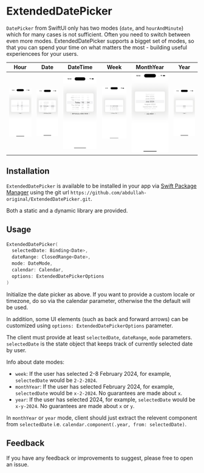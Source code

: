 # ExtendedDatePicker

`DatePicker` from SwiftUI only has two modes (`date`, and `hourAndMinute`) which for many cases is not sufficient. Often you need to switch between even more modes. ExtendedDatePicker supports a bigget set of modes, so that you can spend your time on what matters the most - building useful experiencees for your users. 

| Hour | Date |  DateTime | Week |  MonthYear| Year| 
| - | - | - | - | - | - |
| ![Hour](./images/hour.png) | ![date](./images/date.png)  | ![dateTime](./images/dateTime.png) | ![week](./images/week.png) | ![monthYear](./images/monthYear.png) | ![year](./images/year.png)

## Installation
`ExtendedDatePicker` is available to be installed in your app via [Swift Package Manager](https://www.swift.org/documentation/package-manager/) using the git url `https://github.com/abdullah-original/ExtendedDatePicker.git`.

Both a static and a dynamic library are provided. 

## Usage

```swift
ExtendedDatePicker(
  selectedDate: Binding<Date>,
  dateRange: ClosedRange<Date>,
  mode: DateMode,
  calendar: Calendar,
  options: ExtendedDatePickerOptions
)
```

Initialize the date picker as above. If you want to provide a custom locale or timezone, do so via the calendar parameter, otherwise the the default will be used. 

In addition, some UI elements (such as back and forward arrows) can be customized using `options: ExtendedDatePickerOptions` parameter.


The client must provide at least `selectedDate`, `dateRange`, `mode`  parameters. `selectedDate` is the state object that keeps track of currently selected date by user. 

Info about date modes:
- `week`:  If the user has selected 2-8 February 2024, for example, `selectedDate` would be `2-2-2024`. 
- `monthYear`: If the user has selected February 2024, for example, `selectedDate` would be `x-2-2024`. No guarantees are made about `x`. 
- `year`:  If the user has selected 2024, for example, `selectedDate` would be `x-y-2024`. No guarantees are made about `x` or `y`.

In `monthYear` or `year` mode, client should just extract the relevent component from `selectedDate` i.e. `calendar.component(.year, from: selectedDate)`.

## Feedback
If you have any feedback or improvements to suggest, please free to open an issue. 
